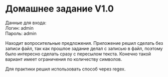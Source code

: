 # Домашнее задание V1.0

Данные для входа:  
Логин: admin   
Пароль: admin  

Находит вопросительные предложения. Приложение решил сделать без записи файл,
так как прошлое задание делал с записью в файл, поэтому было интересно сделать сразу с пересылом текста.
Конечно такой вариант имеет ограничения по количеству символов.  
  
Для практики решил использовать способ через regex.


